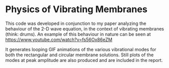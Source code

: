 # Physics of Vibrating Membranes
This code was developed in conjunction to my paper analyzing the behaviour of the
2-D wave equation, in the context of vibrating membranes (think: drums). An
example of this behaviour in nature can be seen at https://www.youtube.com/watch?v=fs56Ox86eZM

It generates looping GIF animations of the various vibrational modes for both the
rectangular and circular membrane solutions. Still plots of the modes at peak
amplitude are also produced and are included in the report.